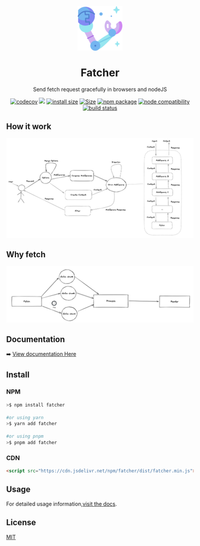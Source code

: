 <div align="center">
  <img alt="Fatcher logo" src="https://github.com/fatcherjs/v1.docs/raw/master/public/fatcher.png" height="120" width="120" />
</div>

<div align="center">
<h1>Fatcher</h1>

Send fetch request gracefully in browsers and nodeJS

[![codecov](https://codecov.io/gh/fatcherjs/fatcher/branch/master/graph/badge.svg?token=9DRTR2GXH8)](https://codecov.io/gh/fatcherjs/fatcher)
[![](https://data.jsdelivr.com/v1/package/npm/fatcher/badge?style=rounded)](https://www.jsdelivr.com/package/npm/fatcher)
[![install size](https://packagephobia.com/badge?p=fatcher)](https://packagephobia.com/result?p=fatcher)
<a href="https://unpkg.com/fatcher"><img alt="Size" src="https://img.badgesize.io/https://unpkg.com/fatcher"></a>
<a href="https://npmjs.com/package/fatcher"><img src="https://img.shields.io/npm/v/fatcher.svg" alt="npm package"></a>
<a href="https://nodejs.org/en/about/releases/"><img src="https://img.shields.io/node/v/fatcher.svg" alt="node compatibility"></a>
<a href="https://github.com/fatcherjs/fatcher/actions/workflows/ci.yml"><img src="https://github.com/fatcherjs/fatcher/actions/workflows/ci.yml/badge.svg?branch=master" alt="build status"></a>

</div>

## How it work

<div align="center">
  <img alt="Fatcher Workflow" src="https://github.com/fatcherjs/v1.docs/raw/master/public/fatcher_workflow.png" />
</div>

## Why fetch

<div align="center">
  <img alt="Fatcher Workflow" src="https://github.com/fatcherjs/v1.docs/raw/master/public/fatcher_streams.png" />
</div>

## Documentation

➡️ [View documentation Here](https://fatcherjs.github.io/v1.docs/)

## Install

### NPM

```bash
>$ npm install fatcher

#or using yarn
>$ yarn add fatcher

#or using pnpm
>$ pnpm add fatcher
```

### CDN

```html
<script src="https://cdn.jsdelivr.net/npm/fatcher/dist/fatcher.min.js"></script>
```

## Usage

For detailed usage information,[visit the docs](https://fatcherjs.github.io/v1.docs/quick-start).

## License

[MIT](https://github.com/fatcherjs/v1.docs/blob/master/LICENSE)
